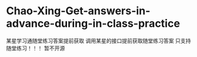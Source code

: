 # Chao-Xing-Get-answers-in-advance-during-in-class-practice
某星学习通随堂练习答案提前获取
调用某星的接口提前获取随堂练习答案
只支持随堂练习！！！
暂不开源
